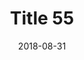 ---
layout: posts
title: "Title 55"
img: "https://image.tmdb.org/t/p/w185/kPRb1mbVHGop0egQ7153y0lhzGL.jpg"
date: 2018-08-31
genre: "Comedy"
categories: Movies
tags: bollywood, shah ruch khan
published: true 
---